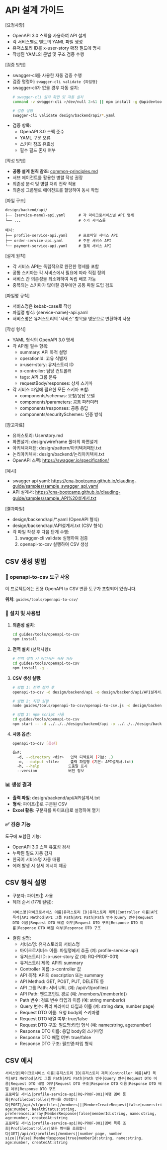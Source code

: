 # API 설계 가이드

[요청사항]
- OpenAPI 3.0 스펙을 사용하여 API 설계
- 각 서비스별로 별도의 YAML 파일 생성
- 유저스토리 ID를 x-user-story 확장 필드에 명시
- 작성된 YAML의 문법 및 구조 검증 수행

[검증 방법]
- swagger-cli를 사용한 자동 검증 수행
- 검증 명령어: `swagger-cli validate {파일명}`
- swagger-cli가 없을 경우 자동 설치:
  ```bash
  # swagger-cli 설치 확인 및 자동 설치
  command -v swagger-cli >/dev/null 2>&1 || npm install -g @apidevtools/swagger-cli
  
  # 검증 실행
  swagger-cli validate design/backend/api/*.yaml
  ```
- 검증 항목:
  - OpenAPI 3.0 스펙 준수
  - YAML 구문 오류
  - 스키마 참조 유효성
  - 필수 필드 존재 여부

[작성 방법]
- **공통 설계 원칙 참조**: [common-principles.md](common-principles.md)
- 서브 에이전트를 활용한 병렬 작성 권장
- 의존성 분석 및 병렬 처리 전략 적용
- 의존성 그룹별로 에이전트를 할당하여 동시 작업

[파일 구조]
```
design/backend/api/
├── {service-name}-api.yaml      # 각 마이크로서비스별 API 명세
└── ...                          # 추가 서비스들

예시:
├── profile-service-api.yaml     # 프로파일 서비스 API
├── order-service-api.yaml       # 주문 서비스 API
└── payment-service-api.yaml     # 결제 서비스 API
```

[설계 원칙]
- 각 서비스 API는 독립적으로 완전한 명세를 포함
- 공통 스키마는 각 서비스에서 필요에 따라 직접 정의
- 서비스 간 의존성을 최소화하여 독립 배포 가능
- 중복되는 스키마가 많아질 경우에만 공통 파일 도입 검토

[파일명 규칙]
- 서비스명은 kebab-case로 작성
- 파일명 형식: {service-name}-api.yaml
- 서비스명은 유저스토리의 '서비스' 항목을 영문으로 변환하여 사용

[작성 형식]
- YAML 형식의 OpenAPI 3.0 명세
- 각 API별 필수 항목:
  - summary: API 목적 설명
  - operationId: 고유 식별자
  - x-user-story: 유저스토리 ID
  - x-controller: 담당 컨트롤러
  - tags: API 그룹 분류
  - requestBody/responses: 상세 스키마
- 각 서비스 파일에 필요한 모든 스키마 포함:
  - components/schemas: 요청/응답 모델
  - components/parameters: 공통 파라미터
  - components/responses: 공통 응답
  - components/securitySchemes: 인증 방식

[참고자료]
- 유저스토리: Userstory.md
- 화면설계: design/wireframe 폴더의 화면설계 
- 아키텍처패턴: design/pattern/아키텍처패턴.txt
- 논리아키텍처: design/backend/논리아키텍처.txt
- OpenAPI 스펙: https://swagger.io/specification/

[예시]
- swagger api yaml: https://cna-bootcamp.github.io/clauding-guide/samples/sample_swagger_api.yaml
- API 설계서: https://cna-bootcamp.github.io/clauding-guide/samples/sample_API%20설계서.txt

[결과파일]
- design/backend/api/*.yaml (OpenAPI 형식)
- design/backend/api/API설계서.txt (CSV 형식)
- 각 파일 작성 후 다음 단계 수행:
  1. swagger-cli validate 실행하여 검증
  2. openapi-to-csv 실행하여 CSV 생성

## CSV 생성 방법

### 📁 openapi-to-csv 도구 사용

이 프로젝트에는 전용 OpenAPI to CSV 변환 도구가 포함되어 있습니다.

**위치**: `guides/tools/openapi-to-csv/`

### 🚀 설치 및 사용법

1. **의존성 설치**:
   ```bash
   cd guides/tools/openapi-to-csv
   npm install
   ```

2. **전역 설치** (선택사항):
   ```bash
   # 전역 설치 시 어디서든 사용 가능
   cd guides/tools/openapi-to-csv
   npm install -g .
   ```

3. **CSV 생성 실행**:
   ```bash
   # 방법 1: 전역 설치 후
   openapi-to-csv -d design/backend/api -o design/backend/api/API설계서.txt
   
   # 방법 2: 직접 실행
   node guides/tools/openapi-to-csv/openapi-to-csv.js -d design/backend/api -o design/backend/api/API설계서.txt
   
   # 방법 3: npm script 사용
   cd guides/tools/openapi-to-csv
   npm start -- -d ../../../design/backend/api -o ../../../design/backend/api/API설계서.txt
   ```

4. **사용 옵션**:
   ```bash
   openapi-to-csv [옵션]
   
   옵션:
     -d, --directory <dir>   입력 디렉토리 (기본: .)
     -o, --output <file>     출력 파일명 (기본: API설계서.txt)
     -h, --help             도움말 표시
     --version              버전 정보
   ```

### 📊 생성 결과
- **출력 파일**: design/backend/api/API설계서.txt
- **형식**: 파이프(|)로 구분된 CSV
- **Excel 활용**: 구분자를 파이프(|)로 설정하여 열기

### ✅ 검증 기능
도구에 포함된 기능:
- OpenAPI 3.0 스펙 유효성 검사
- 누락된 필드 자동 감지
- 한국어 서비스명 자동 매핑
- 에러 발생 시 상세 메시지 제공

## CSV 형식 설명

- 구분자: 파이프(|) 사용
- 헤더 순서 (17개 컬럼):
  ```
  서비스명|마이크로서비스 이름|유저스토리 ID|유저스토리 제목|Controller 이름|API 목적|API Method|API 그룹 Path|API Path|Path 변수|Query 변수|Request DTO 이름|Request DTO 배열 여부|Request DTO 구조|Response DTO 이름|Response DTO 배열 여부|Response DTO 구조
  ```
- 컬럼 설명:
  - 서비스명: 유저스토리의 서비스명
  - 마이크로서비스 이름: 파일명에서 추출 (예: profile-service-api)
  - 유저스토리 ID: x-user-story 값 (예: RQ-PROF-001)
  - 유저스토리 제목: API의 summary
  - Controller 이름: x-controller 값
  - API 목적: API의 description 또는 summary
  - API Method: GET, POST, PUT, DELETE 등
  - API 그룹 Path: 서버 URL (예: /api/v1/profiles)
  - API Path: 엔드포인트 경로 (예: /members/{memberId})
  - Path 변수: 경로 변수 타입과 이름 (예: string memberId)
  - Query 변수: 쿼리 파라미터 타입과 이름 (예: string date, number page)
  - Request DTO 이름: 요청 body의 스키마명
  - Request DTO 배열 여부: true/false
  - Request DTO 구조: 필드명:타입 형식 (예: name:string, age:number)
  - Response DTO 이름: 응답 body의 스키마명
  - Response DTO 배열 여부: true/false
  - Response DTO 구조: 필드명:타입 형식

## CSV 예시

```
서비스명|마이크로서비스 이름|유저스토리 ID|유저스토리 제목|Controller 이름|API 목적|API Method|API 그룹 Path|API Path|Path 변수|Query 변수|Request DTO 이름|Request DTO 배열 여부|Request DTO 구조|Response DTO 이름|Response DTO 배열 여부|Response DTO 구조
프로파일 서비스|profile-service-api|RQ-PROF-001|여행 멤버 등록|ProfileController|멤버를 생성합니다|POST|/api/v1/profiles|/members|||MemberCreateRequest|false|name:string, age:number, healthStatus:string, preferences:array|MemberResponse|false|memberId:string, name:string, age:number, createdAt:string
프로파일 서비스|profile-service-api|RQ-PROF-001|멤버 목록 조회|ProfileController|모든 멤버를 조회합니다|GET|/api/v1/profiles|/members||number page, number size||false||MemberResponse|true|memberId:string, name:string, age:number, createdAt:string
```